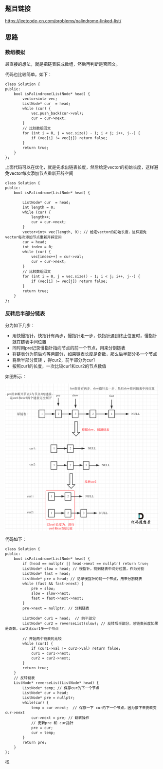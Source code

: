 
## 题目链接
https://leetcode-cn.com/problems/palindrome-linked-list/

## 思路 

### 数组模拟

最直接的想法，就是把链表装成数组，然后再判断是否回文。

代码也比较简单。如下：

```
class Solution {
public:
    bool isPalindrome(ListNode* head) {
        vector<int> vec;
        ListNode* cur  = head;
        while (cur) {
            vec.push_back(cur->val);
            cur = cur->next;
        }
        // 比较数组回文
        for (int i = 0, j = vec.size() - 1; i < j; i++, j--) {
            if (vec[i] != vec[j]) return false;
        }
        return true;
    }
};
```

上面代码可以在优化，就是先求出链表长度，然后给定vector的初始长度，这样避免vector每次添加节点重新开辟空间

```
class Solution {
public:
    bool isPalindrome(ListNode* head) {

        ListNode* cur  = head;
        int length = 0;
        while (cur) {
            length++;
            cur = cur->next;
        }
        vector<int> vec(length, 0); // 给定vector的初始长度，这样避免vector每次添加节点重新开辟空间
        cur = head;
        int index = 0;
        while (cur) {
            vec[index++] = cur->val;
            cur = cur->next;
        }
        // 比较数组回文
        for (int i = 0, j = vec.size() - 1; i < j; i++, j--) {
            if (vec[i] != vec[j]) return false;
        }
        return true;
    }
};

```

### 反转后半部分链表

分为如下几步：

* 用快慢指针，快指针有两步，慢指针走一步，快指针遇到终止位置时，慢指针就在链表中间位置 
* 同时用pre记录慢指针指向节点的前一个节点，用来分割链表 
* 将链表分为前后均等两部分，如果链表长度是奇数，那么后半部分多一个节点 
* 将后半部分反转 ，得cur2，前半部分为cur1
* 按照cur1的长度，一次比较cur1和cur2的节点数值 

如图所示：

<img src='../pics/234.回文链表.png' width=600> </img></div>

代码如下：

```
class Solution {
public:
    bool isPalindrome(ListNode* head) {
        if (head == nullptr || head->next == nullptr) return true;
        ListNode* slow = head; // 慢指针，找到链表中间分位置，作为分割
        ListNode* fast = head;
        ListNode* pre = head; // 记录慢指针的前一个节点，用来分割链表
        while (fast && fast->next) {
            pre = slow;
            slow = slow->next;
            fast = fast->next->next;
        }
        pre->next = nullptr; // 分割链表

        ListNode* cur1 = head;  // 前半部分
        ListNode* cur2 = reverseList(slow); // 反转后半部分，总链表长度如果是奇数，cur2比cur1多一个节点

        // 开始两个链表的比较
        while (cur1) {
            if (cur1->val != cur2->val) return false;
            cur1 = cur1->next;
            cur2 = cur2->next;
        }
        return true;
    }
    // 反转链表
    ListNode* reverseList(ListNode* head) {
        ListNode* temp; // 保存cur的下一个节点
        ListNode* cur = head;
        ListNode* pre = nullptr;
        while(cur) {
            temp = cur->next;  // 保存一下 cur的下一个节点，因为接下来要改变cur->next
            cur->next = pre; // 翻转操作
            // 更新pre 和 cur指针
            pre = cur;
            cur = temp;
        }
        return pre;
    }
};
```

栈 

